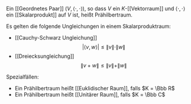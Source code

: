 Ein [[Geordnetes Paar]] $(V, \langle \cdot, \cdot \rangle)$, so dass $V$ ein $K$-[[Vektorraum]] und $\langle \cdot , \cdot \rangle$ ein [[Skalarprodukt]] auf $V$ ist, heißt Prähilbertraum.

Es gelten die folgende Ungleichungen in einem Skalarproduktraum:
- [[Cauchy-Schwarz Ungleichung]] $$|\langle v, w \rangle | \leq \|v\| \cdot \|w\|$$
- [[Dreiecksungleichung]] $$\|v+w\| \leq \|v\|+\|w\|$$

Spezialfällen:
- Ein Prähilbertraum heißt [[Euklidischer Raum]], falls $K = \Bbb R$
- Ein Prähilbertraum heißt [[Unitärer Raum]], falls $K = \Bbb C$
